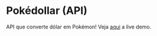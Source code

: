 # Pokédollar (API)
API que converte dólar em Pokémon!
Veja [aqui](https://pokedollar.herokuapp.com/) a live demo.
